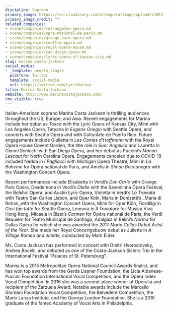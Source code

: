 ```yaml
---
discipline: Soprano
primary_image: https://res.cloudinary.com/schmopera/image/upload/v1652104419/media/2022/05/MarinaCosta-Jackson_dpk4e1.jpg
primary_image_credit: ""
related_companies:
- scene/companies/los-angeles-opera.md
- scene/companies/opra-national-de-paris.md
- scene/companies/grange-park-opera.md
- scene/companies/seattle-opera.md
- scene/companies/royal-opera-house.md
- scene/companies/san-diego-opera.md
- scene/companies/lyric-opera-of-kansas-city.md
slug: marina-costa-jackson
social_media:
- _template: people_single
  platform: Twitter
  template: social-media
  url: https://twitter.com/LyricMarina
title: Marina Costa-Jackson
website: http://www.marinacostajackson.com/
cms_visible: true
---
```

Italian-American soprano Marina Costa Jackson is thrilling audiences throughout the US, Europe, and Asia. Recent engagements for Marina include her debut as _Tosca_ with the Lyric Opera of Kansas City, Mimi with Los Angeles Opera, Tatyana _in Eugene Onegin_ with Seattle Opera, and concerts with Seattle Opera and with CulturArte de Puerto Rico. Future engagements include Giulietta in _Les Contes d’Hoffmann_ with the Royal Opera House Covent Garden, the title role in _Suor Angelica_ and Lauretta in _Gianni Schicchi_ with San Diego Opera, and her debut as Puccini’s _Manon Lescaut_ for North Carolina Opera. Engagements canceled due to COVID-19 included Nedda in _I Pagliacci_ with Michigan Opera Theatre, Mimi in _La Boheme_ for Opéra national de Paris, and Amelia in _Simon Boccanegra_ with the Washington Concert Opera.

Recent performances include Elisabetta in Verdi’s _Don Carlo_ with Grange Park Opera, Desdemona in Verdi’s _Otello_ with the Savonlinna Opera Festival, the Bolshoi Opera, and Austin Lyric Opera, Violetta in Verdi’s _La Traviata_ with Teatro San Carlos Lisbon, and Oper Köln, Maria in Donizetti’s _Maria di Rohan_with the Washington Concert Opera, Mimi for Oper Köln, Fiordiligi in _Cosi fan tutte_ for Seattle Opera, Leonora in _Il Trovatore_ for Musica Viva Hong Kong, Micaela in Bizet’s _Carmen_ for Opéra national de Paris, the Verdi Requiem for Teatro Municipal de Santiago, Adalgisa in Belini’s _Norma_ for Dallas Opera for which she was awarded the _2017 Maria Callas Debut Artist of the Year._ She made her Royal Concertgebuow debut as Juliette in _A Village Romeo and Juiette,_ conducted by Mark Elder.

Ms. Costa Jackson has performed in concert with Dmitri Hvorostovsky, Andrea Bocelli, and debuted as one of the Costa-Jackson Sisters Trio in the International Festival “Palaces of St. Petersburg”.

Marina is a 2015 Metropolitan Opera National Council Awards finalist, and has won top awards from the Gerda Lissner Foundation, the Licia Albanese-Puccini Foundation International Vocal Competition, and the Opera Index Vocal Competition. In 2016 she was a second-place winner of Operalia and recipient of the Zarzuela Award. Notable awards include the Marcello Giordani Foundation Vocal Competition, the Belvedere Competition, the Mario Lanza Institute, and the George London Foundation. She is a 2016 graduate of the famed Academy of Vocal Arts in Philadelphia.